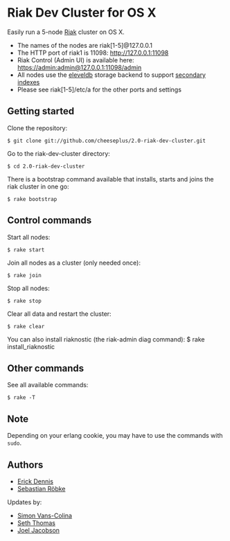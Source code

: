 # Riak Dev Cluster for OS X

Easily run a 5-node [Riak](http://wiki.basho.com/Riak.html) cluster on OS X.

* The names of the nodes are riak[1-5]@127.0.0.1
* The HTTP port of riak1 is 11098: <http://127.0.0.1:11098>
* Riak Control (Admin UI) is available here: <https://admin:admin@127.0.0.1:11098/admin> 
* All nodes use the [eleveldb](http://wiki.basho.com/LevelDB.html) storage backend
  to support [secondary indexes](http://wiki.basho.com/Secondary-Indexes.html)
* Please see riak[1-5]/etc/a for the other ports and settings

## Getting started

Clone the repository:

    $ git clone git://github.com/cheeseplus/2.0-riak-dev-cluster.git

Go to the riak-dev-cluster directory:

    $ cd 2.0-riak-dev-cluster

There is a bootstrap command available that installs, starts and joins the riak cluster in one go:

    $ rake bootstrap

## Control commands

Start all nodes:

    $ rake start

Join all nodes as a cluster (only needed once):

    $ rake join

Stop all nodes:

    $ rake stop

Clear all data and restart the cluster:

    $ rake clear

You can also install riaknostic (the riak-admin diag command):
    $ rake install_riaknostic

## Other commands

See all available commands:

    $ rake -T

## Note

Depending on your erlang cookie, you may have to use the commands with `sudo`.

## Authors

* [Erick Dennis](https://github.com/edennis)
* [Sebastian Röbke](https://github.com/boosty)

Updates by:
* [Simon Vans-Colina](https://github.com/simonvc)
* [Seth Thomas](https://github.com/cheeseplus)
* [Joel Jacobson](https://github.com/joeljacobson)
